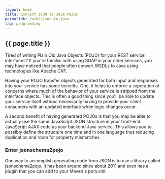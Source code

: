 ```yaml
---
layout: home
title: Convert JSON to Java POJOs
permalink: /wiki/json-to-java
tag: programming
---
```


## {{ page.title }}

Tired of writing Plain Old Java Objects (POJO) for your REST service interfaces?  If you're familiar with using SOAP in your older services, you may have noticed that people often convert WSDLs to Java using technologies like Apache CXF.

Having your POJO transfer objects generated for both input and responses into your service has some benefits.  One, it helps to enforce a seperation of concerns where much of the behavior of your service is stripped from the interface objects.  This is often a good thing since you'll be able to update your service itself without necessarily having to provide your client consumers with an updated interface when logic changes occur.

A second benefit of having generated POJOs is that you may be able to actually use the same JavaScript JSON structure in your front-end JavaScript AJAX code as your backend Java service.  This allows you to possibly define the structure one time and in one language thus reducing duplication and room for property mismatches.

### Enter jsonschema2pojo

One way to accomplish generating code from JSON is to use a library called jsonschema2pojo.  It has been around since about 2011 and even has a plugin that you can add to your Maven's pom.xml.



